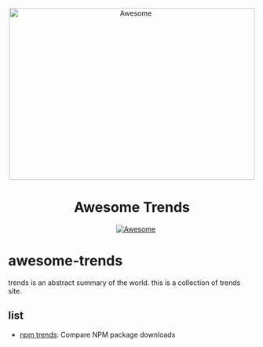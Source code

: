 <div align="center">
  <img width="500" height="350" src="https://github.com/sindresorhus/awesome/blob/main/media/logo.svg" alt="Awesome">
  <br>
  <h1>Awesome Trends</h1>

  <a href="#resources"></a>
&nbsp;&nbsp;&nbsp;
  <a href="https://awesome.re">
    <img src="https://awesome.re/badge.svg" alt="Awesome">
  </a>
</div>

# awesome-trends

trends is an abstract summary of the world. this is a collection of trends site.

## list

- [npm trends](https://www.npmtrends.com/): Compare NPM package downloads
